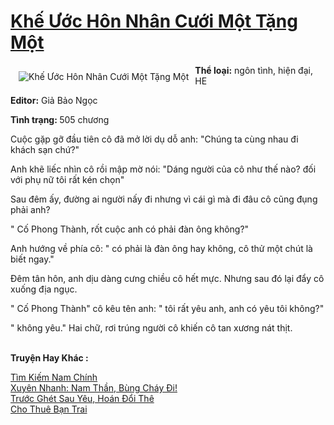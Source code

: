 <a href="https://utruyen.com/khe-uoc-hon-nhan-cuoi-mot-tang-mot/13827/" title="Khế Ước Hôn Nhân Cưới Một Tặng Một"><h1>Khế Ước Hôn Nhân Cưới Một Tặng Một</h1></a><div style="display:table"><img align="right" style="float: left; padding: 10px;" src="https://utruyen.com/images/story/200x260/khe-uoc-hon-nhan-cuoi-mot-tang-mot.jpg" alt="Khế Ước Hôn Nhân Cưới Một Tặng Một"><b>Thể loại:</b> ngôn tình, hiện đại, HE<p></p><b>Editor:</b> Giả Bảo Ngọc <p></p><b>Tình trạng: </b>505 chương<p></p>Cuộc gặp gỡ đầu tiên cô đã mở lời dụ dỗ anh: "Chúng ta cùng nhau đi khách sạn chứ?"<p></p>Anh khẽ liếc nhìn cô rồi mập mờ nói: "Dáng người của cô như thế nào? đối với phụ nữ tôi rất kén chọn"<p></p>Sau đêm ấy, đường ai người nấy đi nhưng vì cái gì mà đi đâu cô cũng đụng phải anh?<p></p>" Cố Phong Thành, rốt cuộc anh có phải đàn ông không?"<p></p>Anh hướng về phía cô: " có phải là đàn ông hay không, cô thử một chút là biết ngay."<p></p>Đêm tân hôn, anh dịu dàng cưng chiều cô hết mực. Nhưng sau đó lại đẩy cô xuống địa ngục.<p></p>" Cố Phong Thành" cô kêu tên anh: " tôi rất yêu anh, anh có yêu tôi không?"<p></p>" không yêu." Hai chữ, rơi trúng người cô khiến cô tan xương nát thịt.</div><p><br><b>Truyện Hay Khác :</b></p><a href="https://utruyen.com/tim-kiem-nam-chinh/11328/" alt="Tìm Kiếm Nam Chính">Tìm Kiếm Nam Chính</a><br/><a href="https://truyenngontinhay.wordpress.com/2019/10/03/xuyen-nhanh-nam-than-bung-chay-di/" alt="Xuyên Nhanh: Nam Thần, Bùng Cháy Đi!">Xuyên Nhanh: Nam Thần, Bùng Cháy Đi!</a><br/><a href="https://github.com/quanluxury/ngontinhhot/tree/master/truyenhay/17105/" alt="Trước Ghét Sau Yêu, Hoán Đổi Thê">Trước Ghét Sau Yêu, Hoán Đổi Thê</a><br/><a href="https://dammyh.wordpress.com/2019/11/07/cho-thue-ban-trai/" alt="Cho Thuê Bạn Trai">Cho Thuê Bạn Trai</a><br/>